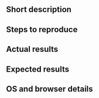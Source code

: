 ## Short description

## Steps to reproduce

## Actual results
<!-- including screenshots if relevant -->

## Expected results
<!-- including screenshots if relevant -->

## OS and browser details
<!-- https://www.whatsmybrowser.org/ -->
